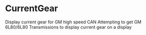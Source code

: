 # CurrentGear
Display current gear for GM high speed CAN
Attempting to get GM 6L80/6L80 Transmissions to display current gear on a display 
